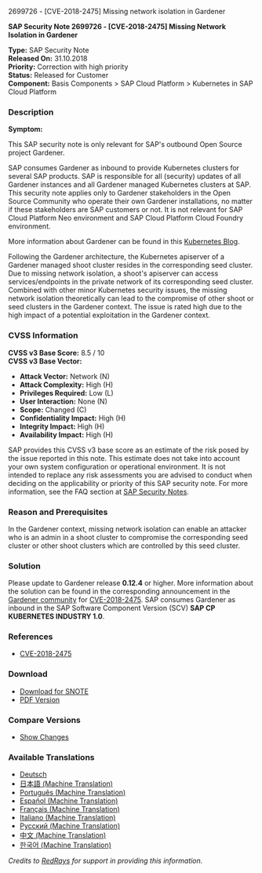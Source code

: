 2699726 - [CVE-2018-2475] Missing network isolation in Gardener

**SAP Security Note 2699726 - [CVE-2018-2475] Missing Network Isolation in Gardener**

**Type:** SAP Security Note  
**Released On:** 31.10.2018  
**Priority:** Correction with high priority  
**Status:** Released for Customer  
**Component:** Basis Components > SAP Cloud Platform > Kubernetes in SAP Cloud Platform

### Description

**Symptom:**

This SAP security note is only relevant for SAP's outbound Open Source project Gardener.

SAP consumes Gardener as inbound to provide Kubernetes clusters for several SAP products. SAP is responsible for all (security) updates of all Gardener instances and all Gardener managed Kubernetes clusters at SAP. This security note applies only to Gardener stakeholders in the Open Source Community who operate their own Gardener installations, no matter if these stakeholders are SAP customers or not. It is not relevant for SAP Cloud Platform Neo environment and SAP Cloud Platform Cloud Foundry environment.

More information about Gardener can be found in this [Kubernetes Blog](https://kubernetes.io/blog/2018/05/17/gardener/).

Following the Gardener architecture, the Kubernetes apiserver of a Gardener managed shoot cluster resides in the corresponding seed cluster. Due to missing network isolation, a shoot's apiserver can access services/endpoints in the private network of its corresponding seed cluster. Combined with other minor Kubernetes security issues, the missing network isolation theoretically can lead to the compromise of other shoot or seed clusters in the Gardener context. The issue is rated high due to the high impact of a potential exploitation in the Gardener context.

### CVSS Information

**CVSS v3 Base Score:** 8.5 / 10  
**CVSS v3 Base Vector:**

- **Attack Vector:** Network (N)
- **Attack Complexity:** High (H)
- **Privileges Required:** Low (L)
- **User Interaction:** None (N)
- **Scope:** Changed (C)
- **Confidentiality Impact:** High (H)
- **Integrity Impact:** High (H)
- **Availability Impact:** High (H)

SAP provides this CVSS v3 base score as an estimate of the risk posed by the issue reported in this note. This estimate does not take into account your own system configuration or operational environment. It is not intended to replace any risk assessments you are advised to conduct when deciding on the applicability or priority of this SAP security note. For more information, see the FAQ section at [SAP Security Notes](https://me.sap.com/securitynotes).

### Reason and Prerequisites

In the Gardener context, missing network isolation can enable an attacker who is an admin in a shoot cluster to compromise the corresponding seed cluster or other shoot clusters which are controlled by this seed cluster.

### Solution

Please update to Gardener release **0.12.4** or higher. More information about the solution can be found in the corresponding announcement in the [Gardener community](https://groups.google.com/forum/#!forum/gardener) for [CVE-2018-2475](https://cve.mitre.org/cgi-bin/cvename.cgi?name=CVE-2018-2475). SAP consumes Gardener as inbound in the SAP Software Component Version (SCV) **SAP CP KUBERNETES INDUSTRY 1.0**.

### References

- [CVE-2018-2475](https://cve.mitre.org/cgi-bin/cvename.cgi?name=CVE-2018-2475)

### Download

- [Download for SNOTE](https://notesdownloads.sap.com/note/0040000001962402018)
- [PDF Version](https://userapps.support.sap.com/sap/support/sfm/notes/print/0002699726?language=en-US&token=3A5FCE39D4EB37B20FF47E6CF47D393A)

### Compare Versions

- [Show Changes](https://me.sap.com/notesLatestChanges/0002699726/E/diff)

### Available Translations

- [Deutsch](https://me.sap.com/notes/0002699726/D)
- [日本語 (Machine Translation)](https://me.sap.com/notes/0002699726/J)
- [Português (Machine Translation)](https://me.sap.com/notes/0002699726/P)
- [Español (Machine Translation)](https://me.sap.com/notes/0002699726/S)
- [Français (Machine Translation)](https://me.sap.com/notes/0002699726/F)
- [Italiano (Machine Translation)](https://me.sap.com/notes/0002699726/I)
- [Русский (Machine Translation)](https://me.sap.com/notes/0002699726/R)
- [中文 (Machine Translation)](https://me.sap.com/notes/0002699726/1)
- [한국어 (Machine Translation)](https://me.sap.com/notes/0002699726/3)

*Credits to [RedRays](https://redrays.io) for support in providing this information.*